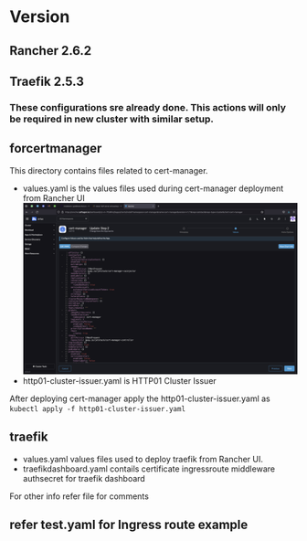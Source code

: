# Version

## Rancher 2.6.2

## Traefik 2.5.3

### These configurations sre already done. This actions will only be required in new cluster with similar setup.

## forcertmanager

This directory contains files related to cert-manager.

- values.yaml is the values files used during cert-manager deployment from Rancher UI
  ![](2022-02-28-18-55-14.png)
- http01-cluster-issuer.yaml is HTTP01 Cluster Issuer

After deploying cert-manager apply the http01-cluster-issuer.yaml as `kubectl apply -f http01-cluster-issuer.yaml`

## traefik

- values.yaml values files used to deploy traefik from Rancher UI.
- traefikdashboard.yaml contails certificate ingressroute middleware authsecret for traefik dashboard

For other info refer file for comments

## refer test.yaml for Ingress route example
